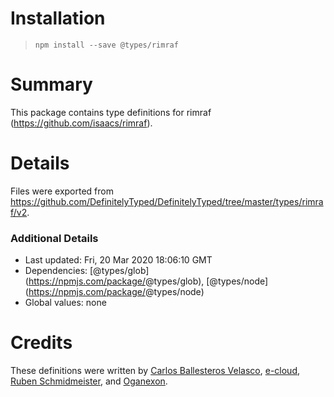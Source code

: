 Installation
============

> `npm install --save @types/rimraf`

Summary
=======

This package contains type definitions for rimraf (https://github.com/isaacs/rimraf).

Details
=======

Files were exported from https://github.com/DefinitelyTyped/DefinitelyTyped/tree/master/types/rimraf/v2.

### Additional Details

-   Last updated: Fri, 20 Mar 2020 18:06:10 GMT
-   Dependencies: <span class="citation" data-cites="types/glob">\[@types/glob\]</span>(https://npmjs.com/package/<span class="citation" data-cites="types/glob">@types/glob</span>), <span class="citation" data-cites="types/node">\[@types/node\]</span>(https://npmjs.com/package/<span class="citation" data-cites="types/node">@types/node</span>)
-   Global values: none

Credits
=======

These definitions were written by [Carlos Ballesteros Velasco](https://github.com/soywiz), [e-cloud](https://github.com/e-cloud), [Ruben Schmidmeister](https://github.com/bash), and [Oganexon](https://github.com/oganexon).
